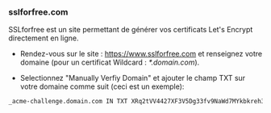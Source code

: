 ### sslforfree.com

SSLforfree est un site permettant de générer vos certificats Let's Encrypt directement en ligne.
<br/>
* Rendez-vous sur le site : https://www.sslforfree.com et renseignez votre domaine (pour un certificat Wildcard : <i>*.domain.com</i>).

* Selectionnez "Manually Verfiy Domain" et ajouter le champ TXT sur votre domaine comme suit (ceci est un exemple):
```bash
_acme-challenge.domain.com IN TXT XRq2tVV4427XF3V5Dg33fv9NaWd7MYkbkreh38ZGe37
```
